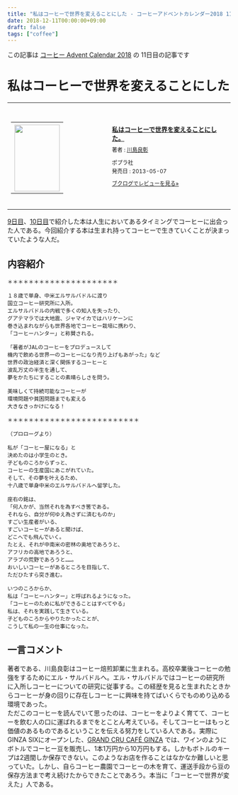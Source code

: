 ```yaml
---
title: "私はコーヒーで世界を変えることにした - コーヒーアドベントカレンダー2018 11日目"
date: 2018-12-11T00:00:00+09:00
draft: false
tags: ["coffee"]
---
```


この記事は [コーヒー Advent Calendar 2018](https://adventar.org/calendars/3204) の 11日目の記事です

# 私はコーヒーで世界を変えることにした

<div class="booklog_html"><table><tr><td class="booklog_html_image"><div style="background:url(https://booklog.jp/common/buildhtml/wood/images/top.gif) no-repeat right;width:200px;height:25px;"></div><table cellpadding="0" cellspacing="0" border="0" width="200"><tr><td background="https://booklog.jp/common/buildhtml/wood/images/main.gif" height="160" style="vertical-align:bottom;text-align:center;line-height:0;"><a href="https://www.amazon.co.jp/%E7%A7%81%E3%81%AF%E3%82%B3%E3%83%BC%E3%83%92%E3%83%BC%E3%81%A7%E4%B8%96%E7%95%8C%E3%82%92%E5%A4%89%E3%81%88%E3%82%8B%E3%81%93%E3%81%A8%E3%81%AB%E3%81%97%E3%81%9F%E3%80%82-%E5%B7%9D%E5%B3%B6%E8%89%AF%E5%BD%B0/dp/4591134598?SubscriptionId=0AVSM5SVKRWTFMG7ZR82&tag=gennei-22&linkCode=xm2&camp=2025&creative=165953&creativeASIN=4591134598" target="_blank"><img src="https://images-fe.ssl-images-amazon.com/images/I/51jFnuM8l1L._SL160_.jpg" width="102" height="150" style="border:0;border-radius:0;" /></a></td></tr></table><div style="background:url(https://booklog.jp/common/buildhtml/wood/images/bottom.gif) no-repeat;width:200px;height:15px;"></div></td><td class="booklog_html_info" style="padding-left:20px;"><div class="booklog_html_title" style="margin-bottom:10px;font-size:14px;font-weight:bold;"><a href="https://www.amazon.co.jp/%E7%A7%81%E3%81%AF%E3%82%B3%E3%83%BC%E3%83%92%E3%83%BC%E3%81%A7%E4%B8%96%E7%95%8C%E3%82%92%E5%A4%89%E3%81%88%E3%82%8B%E3%81%93%E3%81%A8%E3%81%AB%E3%81%97%E3%81%9F%E3%80%82-%E5%B7%9D%E5%B3%B6%E8%89%AF%E5%BD%B0/dp/4591134598?SubscriptionId=0AVSM5SVKRWTFMG7ZR82&tag=gennei-22&linkCode=xm2&camp=2025&creative=165953&creativeASIN=4591134598" target="_blank">私はコーヒーで世界を変えることにした。</a></div><div style="margin-bottom:10px;"><div class="booklog_html_author" style="margin-bottom:15px;font-size:12px;line-height:1.2em">著者 : <a href="https://booklog.jp/author/%E5%B7%9D%E5%B3%B6%E8%89%AF%E5%BD%B0" target="_blank">川島良彰</a></div><div class="booklog_html_manufacturer" style="margin-bottom:5px;font-size:12px;line-height:1.2em">ポプラ社</div><div class="booklog_html_release" style="font-size:12px;line-height:1.2em">発売日 : 2013-05-07</div></div><div class="booklog_html_link_amazon"><a href="https://booklog.jp/item/1/4591134598" style="font-size:12px;" target="_blank">ブクログでレビューを見る»</a></div></td></tr></table></div>

[9日目](https://blog.gennei.coffee/post/coffee-advent-calendar-2018-09/)、[10日目](https://blog.gennei.coffee/post/coffee-advent-calendar-2018-10/)で紹介した本は人生においてあるタイミングでコーヒーに出会った人である。今回紹介する本は生まれ持ってコーヒーで生きていくことが決まっていたような人だ。

## 内容紹介

```
＊＊＊＊＊＊＊＊＊＊＊＊＊＊＊＊＊＊＊＊＊

１８歳で単身、中米エルサルバドルに渡り
国立コーヒー研究所に入所。
エルサルバドルの内戦で多くの知人を失ったり、
グアテマラでは大地震、ジャマイカではハリケーンに
巻き込まれながらも世界各地でコーヒー栽培に携わり、
「コーヒーハンター」と称賛される。

「著者がJALのコーヒーをプロデュースして
機内で飲める世界一のコーヒーになり売り上げもあがった」など
世界の政治経済と深く関係するコーヒーと
波乱万丈の半生を通して、
夢をかたちにすることの素晴らしさを問う。

美味しくて持続可能なコーヒーが
環境問題や貧困問題までも変える
大きなきっかけになる！

＊＊＊＊＊＊＊＊＊＊＊＊＊＊＊＊＊＊＊＊＊＊＊＊＊

（プロローグより）

私が「コーヒー屋になる」と
決めたのは小学生のとき。
子どものころからずっと、
コーヒーの生産国にあこがれていた。
そして、その夢を叶えるため、
十八歳で単身中米のエルサルバドルへ留学した。

座右の銘は、
「何人かが、当然それを為すべき筈である。
それなら、自分が何ゆえ為さずに済むものか」
すごい生産者がいる、
すごいコーヒーがあると聞けば、
どこへでも飛んでいく。
たとえ、それが中南米の密林の奥地であろうと、
アフリカの高地であろうと、
アラブの荒野であろうと……。
おいしいコーヒーがあるところを目指して、
ただひたすら突き進む。

いつのころからか、
私は「コーヒーハンター」と呼ばれるようになった。
「コーヒーのために私ができることはすべてやる」
私は、それを実践して生きている。
子どものころからやりたかったことが、
こうして私の一生の仕事になった。
```

## 一言コメント

著者である、川島良彰はコーヒー焙煎卸業に生まれる。高校卒業後コーヒーの勉強をするためにエル・サルバドルへ。エル・サルバドルではコーヒーの研究所に入所しコーヒーについての研究に従事する。この経歴を見ると生まれたときからコーヒーが身の回りに存在しコーヒーに興味を持てばいくらでものめり込める環境であった。  
ただこのコーヒーを読んでいて思ったのは、コーヒーをよりよく育てて、コーヒーを飲む人の口に運ばれるまでをとことん考えている。そしてコーヒーはもっと価値のあるものであるということを伝える努力をしている人である。実際にGINZA SIXにオープンした、[GRAND CRU CAFÉ GINZA](https://ginza6.tokyo/shops/1241) では、ワインのようにボトルでコーヒー豆を販売し、1本1万円から10万円もする。しかもボトルのキープは2週間しか保存できない。このようなお店を作ることはなかなか難しいと思っていた。しかし、自らコーヒー農園でコーヒーの木を育て、運送手段から豆の保存方法まで考え続けたからできたことであろう。本当に「コーヒーで世界が変えた」人である。